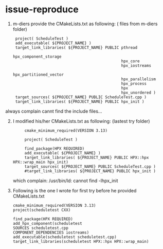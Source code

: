 # issue-reproduce

1. m-diers provide the CMakeLists.txt as following: ( files from m-diers folder)

        project( ScheduleTest )
        add_executable( ${PROJECT_NAME} )
        target_link_libraries( ${PROJECT_NAME} PUBLIC pthread
                                                      hpx_component_storage
                                                      hpx_core
                                                      hpx_iostreams
                                                      hpx_partitioned_vector
                                                      hpx_parallelism
                                                      hpx_process
                                                      hpx
                                                      hpx_unordered )
        target_sources( ${PROJECT_NAME} PUBLIC ScheduleTest.cpp )
        target_link_libraries( ${PROJECT_NAME} PUBLIC hpx_init )
      
  always complain cannt find the include files...
  
  2. I modified his/her CMakeLists.txt as following:  (lastest try folder)
  
              cmake_minimum_required(VERSION 3.13)

              project( ScheduleTest )

              find_package(HPX REQUIRED)
              add_executable( ${PROJECT_NAME} )
              target_link_libraries( ${PROJECT_NAME} PUBLIC HPX::hpx HPX::wrap_main hpx_init)
              target_sources( ${PROJECT_NAME} PUBLIC ScheduleTest.cpp )
              #target_link_libraries( ${PROJECT_NAME} PUBLIC hpx_init )
              
     which complain:   /usr/bin/ld: cannot find -lhpx_init
     
 3. Following is the one I wrote for first try before he provided CMakeLists.txt
 
        cmake_minimum_required(VERSION 3.13)
        project(scheduletest CXX)

        find_package(HPX REQUIRED)
        add_hpx_component(scheduletest
        SOURCES scheduletest.cpp
        COMPONENT_DEPENDENCIES iostreams)
        add_executable(scheduletest scheduletest.cpp)
        target_link_libraries(scheduletest HPX::hpx HPX::wrap_main)
       
